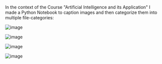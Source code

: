 In the context of the Course "Artificial Intelligence and its Application" I made a Python Notebook to caption images and then categorize them into multiple file-categories:

![image](https://github.com/user-attachments/assets/97fce566-61ac-4b09-b0c6-c5e4976cb9cb)

![image](https://github.com/user-attachments/assets/b6fc2e3d-b6cd-456c-b992-e032601aeef6)

![image](https://github.com/user-attachments/assets/17179a38-0690-42bb-89bc-daa3866e4ca3)

![image](https://github.com/user-attachments/assets/82500c84-e94e-4cd9-9095-854a95f3a97e)
